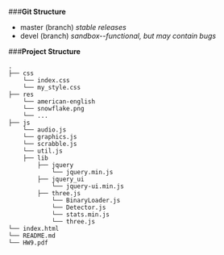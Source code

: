 
###**Git Structure**

- master (branch) *stable releases*
- devel (branch) *sandbox--functional, but may contain bugs*

###**Project Structure**

```
.
├── css
    └── index.css
    └── my_style.css
├── res
    └── american-english
    └── snowflake.png
    └── ...
├── js
    └── audio.js
    └── graphics.js
    └── scrabble.js
    └── util.js
    ├── lib
        ├── jquery
            └── jquery.min.js
        ├── jquery_ui
            └── jquery-ui.min.js
        ├── three.js
            └── BinaryLoader.js
            └── Detector.js
            └── stats.min.js
            └── three.js
└── index.html
└── README.md
└── HW9.pdf
```

